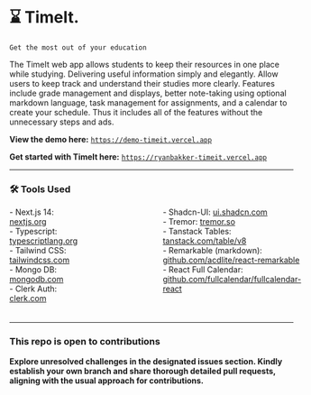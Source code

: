 # ⌛️ TimeIt.

`Get the most out of your education` <br/>

<p style="font-weight-300">The TimeIt web app allows students to keep their resources in one place while studying. Delivering useful information simply and elegantly. Allow users to keep track and understand their studies more clearly. Features include grade management and displays, better note-taking using optional markdown language, task management for assignments, and a calendar to create your schedule. Thus it includes all of the features without the unnecessary steps and ads.</p>

**View the demo here:** <a href="https://demo-timeit.vercel.app" target="_blank">`https://demo-timeit.vercel.app`</a>

**Get started with TimeIt here:** <a href="https://ryanbakker-timeit.vercel.app" target="_blank">`https://ryanbakker-timeit.vercel.app`</a>

---

### 🛠️ Tools Used

<div style="display: flex; gap: 30%; padding-bottom: 20px">
  <div style="flex: 1;">
    - Next.js 14: <a href="https://nextjs.org/" target="_blank">nextjs.org</a> <br/>
    - Typescript: <a href="https://www.typescriptlang.org/" target="_blank">typescriptlang.org</a> <br/>
    - Tailwind CSS: <a href="https://tailwindcss.com/" target="_blank">tailwindcss.com</a> <br/>
    - Mongo DB: <a href="https://www.mongodb.com/" target="_blank">mongodb.com</a> <br/>
    - Clerk Auth: <a href="https://clerk.com/" target="_blank">clerk.com</a>
  </div>
  <div style="flex: 1;">
    - Shadcn-UI: <a href="https://ui.shadcn.com/" target="_blank">ui.shadcn.com</a> <br/>
    - Tremor: <a href="https://www.tremor.so/" target="_blank">tremor.so</a> <br/>
    - Tanstack Tables: <a href="https://tanstack.com/table/v8" target="_blank">tanstack.com/table/v8</a> <br/>
    - Remarkable (markdown): <a href="https://github.com/acdlite/react-remarkable" target="_blank">github.com/acdlite/react-remarkable</a> <br/>
    - React Full Calendar: <a href="https://github.com/fullcalendar/fullcalendar-react" target="_blank">github.com/fullcalendar/fullcalendar-react</a>
  </div>
</div>

---

### This repo is open to contributions

**Explore unresolved challenges in the designated issues section. Kindly establish your own branch and share thorough detailed pull requests, aligning with the usual approach for contributions.**
